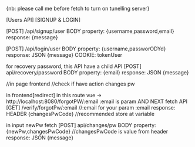 {nb: please call me before fetch to turn on tunelling server}

[Users API]
[SIGNUP & LOGIN]

[POST]
/api/signup/user
BODY property: {username,password,email}
response: {message}

[POST]
/api/login/user
BODY property: {username,passworODYd}
response: JSON {message}
COOKIE: tokenUser

for recovery password, this API have a child API
[POST]
api/recovery/password
BODY property: {email}
response: JSON {message}

//in page frontend
//check if have action changes pw

in frontend[redirect] in this route vue -> http://localhost:8080/forgotPW/:email
:email is param
AND NEXT fetch API
[GET]
/verify/forgotPw/:email //:email for your param :email 
response: HEADER {changesPwCode} //recommended store at variable

in input newPw
fetch
[POST]
api/changes/pw
BODY property: {newPw,changesPwCode} //changesPwCode is value from header 
response: JSON {message}





